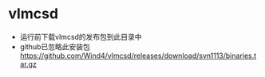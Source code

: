 # vlmcsd

* 运行前下载vlmcsd的发布包到此目录中
* github已忽略此安装包
https://github.com/Wind4/vlmcsd/releases/download/svn1113/binaries.tar.gz